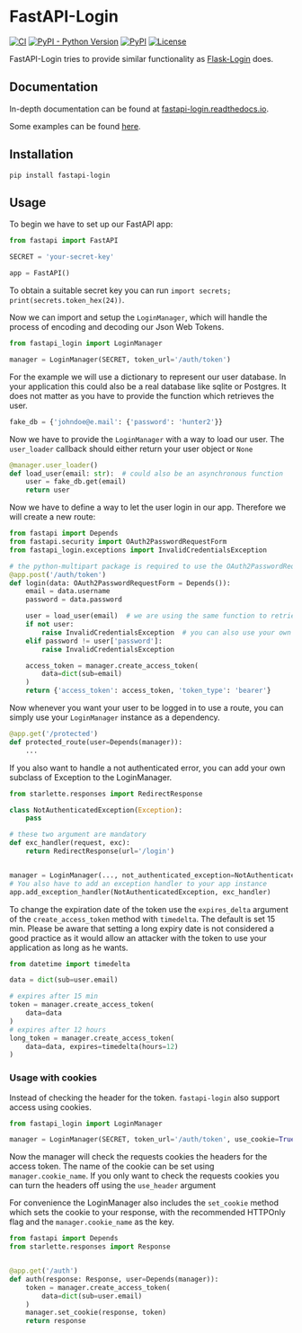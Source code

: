 # FastAPI-Login

[![CI](https://img.shields.io/github/actions/workflow/status/MushroomMaula/fastapi_login/ci.yml)](https://github.com/MushroomMaula/fastapi_login/actions)
[![PyPI - Python Version](https://img.shields.io/pypi/pyversions/fastapi-login.svg)](https://pypi.org/project/fastapi-login/)
[![PyPI](https://img.shields.io/pypi/v/fastapi-login.svg)](https://pypi.org/project/fastapi-login/)
[![License](https://img.shields.io/github/license/MushroomMaula/fastapi_login.svg)](https://github.com/MushroomMaula/fastapi_login)

FastAPI-Login tries to provide similar functionality as [Flask-Login](https://github.com/maxcountryman/flask-login) does.

## Documentation

In-depth documentation can be found at [fastapi-login.readthedocs.io](https://fastapi-login.readthedocs.io/).

Some examples can be found [here](https://github.com/MushroomMaula/fastapi_login/tree/master/examples).

## Installation

```shell script
pip install fastapi-login
```

## Usage

To begin we have to set up our FastAPI app:

```python
from fastapi import FastAPI

SECRET = 'your-secret-key'

app = FastAPI()
```

To obtain a suitable secret key you can run `import secrets; print(secrets.token_hex(24))`.

Now we can import and setup the `LoginManager`, which will handle the process of encoding and decoding our Json Web Tokens.

```python
from fastapi_login import LoginManager

manager = LoginManager(SECRET, token_url='/auth/token')
```

For the example we will use a dictionary to represent our user database. In your
application this could also be a real database like sqlite or Postgres. It does not
matter as you have to provide the function which retrieves the user.

```python
fake_db = {'johndoe@e.mail': {'password': 'hunter2'}}
```

Now we have to provide the ``LoginManager`` with a way to load our user. The
`user_loader` callback should either return your user object or ``None``

```python
@manager.user_loader()
def load_user(email: str):  # could also be an asynchronous function
    user = fake_db.get(email)
    return user
```

Now we have to define a way to let the user login in our app. Therefore we will create
a new route:

```python
from fastapi import Depends
from fastapi.security import OAuth2PasswordRequestForm
from fastapi_login.exceptions import InvalidCredentialsException

# the python-multipart package is required to use the OAuth2PasswordRequestForm
@app.post('/auth/token')
def login(data: OAuth2PasswordRequestForm = Depends()):
    email = data.username
    password = data.password

    user = load_user(email)  # we are using the same function to retrieve the user
    if not user:
        raise InvalidCredentialsException  # you can also use your own HTTPException
    elif password != user['password']:
        raise InvalidCredentialsException

    access_token = manager.create_access_token(
        data=dict(sub=email)
    )
    return {'access_token': access_token, 'token_type': 'bearer'}
```

Now whenever you want your user to be logged in to use a route, you can simply
use your ``LoginManager`` instance as a dependency.

```python
@app.get('/protected')
def protected_route(user=Depends(manager)):
    ...
```

If you also want to handle a not authenticated error, you can add your own subclass of Exception to the LoginManager.

```python
from starlette.responses import RedirectResponse

class NotAuthenticatedException(Exception):
    pass

# these two argument are mandatory
def exc_handler(request, exc):
    return RedirectResponse(url='/login')


manager = LoginManager(..., not_authenticated_exception=NotAuthenticatedException)
# You also have to add an exception handler to your app instance
app.add_exception_handler(NotAuthenticatedException, exc_handler)
```

To change the expiration date of the token use the ``expires_delta`` argument of the `create_access_token` method
with `timedelta`. The default is set 15 min. Please be aware that setting a long expiry date is not considered a good practice
as it would allow an attacker with the token to use your application as long as he wants.

```python
from datetime import timedelta

data = dict(sub=user.email)

# expires after 15 min
token = manager.create_access_token(
    data=data
)
# expires after 12 hours
long_token = manager.create_access_token(
    data=data, expires=timedelta(hours=12)
)
```

### Usage with cookies

Instead of checking the header for the token. ``fastapi-login``  also support access using cookies.

```python
from fastapi_login import LoginManager

manager = LoginManager(SECRET, token_url='/auth/token', use_cookie=True)
```

Now the manager will check the requests cookies the headers for the access token. The name of the cookie can be set using
 ``manager.cookie_name``.
If you only want to check the requests cookies you can turn the headers off using the ``use_header`` argument

For convenience the LoginManager also includes the ``set_cookie`` method which sets the cookie to your response,
with the recommended HTTPOnly flag and the ``manager.cookie_name`` as the key.

```python
from fastapi import Depends
from starlette.responses import Response


@app.get('/auth')
def auth(response: Response, user=Depends(manager)):
    token = manager.create_access_token(
        data=dict(sub=user.email)
    )
    manager.set_cookie(response, token)
    return response
```
